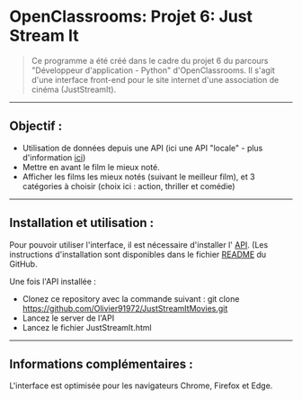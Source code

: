 # OpenClassrooms: Projet 6: Just Stream It
>Ce programme a été créé dans le cadre du projet 6 du parcours "Développeur d'application - Python" d'OpenClassrooms.
Il s'agit d'une interface front-end pour le site internet d'une association de cinéma (JustStreamIt).
***
## Objectif :

- Utilisation de données depuis une API (ici une API "locale" - plus d'information [ici](https://github.com/OpenClassrooms-Student-Center/OCMovies-API-EN-FR))
- Mettre en avant le film le mieux noté.
- Afficher les films les mieux notés (suivant le meilleur film), et 3 catégories à choisir (choix ici : action, thriller et comédie)
***
## Installation et utilisation :

Pour pouvoir utiliser l'interface, il est nécessaire d'installer l'
[API](https://github.com/OpenClassrooms-Student-Center/OCMovies-API-EN-FR).
(Les instructions d'installation sont disponibles dans le fichier 
[README](https://github.com/OpenClassrooms-Student-Center/OCMovies-API-EN-FR/blob/master/README.md)
du GitHub.

Une fois l'API installée :
- Clonez ce repository avec la commande suivant : 
    git clone https://github.com/Olivier91972/JustStreamItMovies.git
- Lancez le server de l'API
- Lancez le fichier  JustStreamIt.html
***
## Informations complémentaires :

L'interface est optimisée pour les navigateurs Chrome, Firefox et Edge. 

